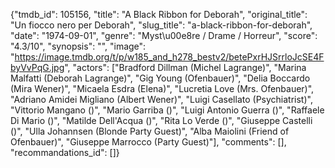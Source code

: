 {"tmdb_id": 105156, "title": "A Black Ribbon for Deborah", "original_title": "Un fiocco nero per Deborah", "slug_title": "a-black-ribbon-for-deborah", "date": "1974-09-01", "genre": "Myst\u00e8re / Drame / Horreur", "score": "4.3/10", "synopsis": "", "image": "https://image.tmdb.org/t/p/w185_and_h278_bestv2/betePxrHJSrrloJcSE4FbyVvPqG.jpg", "actors": ["Bradford Dillman (Michel Lagrange)", "Marina Malfatti (Deborah Lagrange)", "Gig Young (Ofenbauer)", "Delia Boccardo (Mira Wener)", "Micaela Esdra (Elena)", "Lucretia Love (Mrs. Ofenbauer)", "Adriano Amidei Migliano (Albert Wener)", "Luigi Casellato (Psychiatrist)", "Vittorio Mangano ()", "Mario Garriba ()", "Luigi Antonio Guerra ()", "Raffaele Di Mario ()", "Matilde Dell'Acqua ()", "Rita Lo Verde ()", "Giuseppe Castelli ()", "Ulla Johannsen (Blonde Party Guest)", "Alba Maiolini (Friend of Ofenbauer)", "Giuseppe Marrocco (Party Guest)"], "comments": [], "recommandations_id": []}